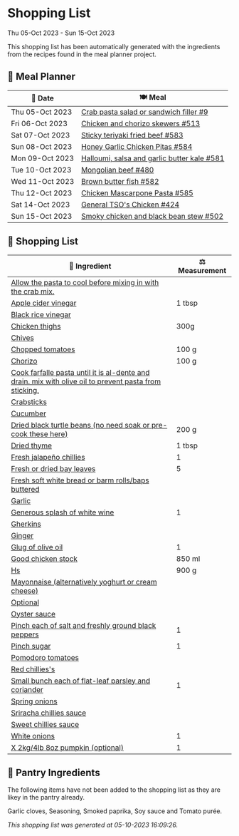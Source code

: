 # Shopping List

Thu 05-Oct 2023 - Sun 15-Oct 2023

This shopping list has been automatically generated with the ingredients from the recipes found in the meal planner project.

## 📅 Meal Planner

|📅 Date| 🍽️ Meal|
|----|----|
|Thu 05-Oct 2023|[Crab pasta salad or sandwich filler #9](https://github.com/jcallaghan/The-Cookbook/issues/9)|
|Fri 06-Oct 2023|[Chicken and chorizo skewers #513](https://github.com/jcallaghan/The-Cookbook/issues/513)|
|Sat 07-Oct 2023|[Sticky teriyaki fried beef #583](https://github.com/jcallaghan/The-Cookbook/issues/583)|
|Sun 08-Oct 2023|[Honey Garlic Chicken Pitas #584](https://github.com/jcallaghan/The-Cookbook/issues/584)|
|Mon 09-Oct 2023|[Halloumi, salsa and garlic butter kale  #581](https://github.com/jcallaghan/The-Cookbook/issues/581)|
|Tue 10-Oct 2023|[Mongolian beef #480](https://github.com/jcallaghan/The-Cookbook/issues/480)|
|Wed 11-Oct 2023|[Brown butter fish #582](https://github.com/jcallaghan/The-Cookbook/issues/582)|
|Thu 12-Oct 2023|[Chicken Mascarpone Pasta  #585](https://github.com/jcallaghan/The-Cookbook/issues/585)|
|Sat 14-Oct 2023|[General TSO's Chicken #424](https://github.com/jcallaghan/The-Cookbook/issues/424)|
|Sun 15-Oct 2023|[Smoky chicken and black bean stew #502](https://github.com/jcallaghan/The-Cookbook/issues/502)|

## 🛒 Shopping List

| 🍌 Ingredient| ⚖️ Measurement|
|----------|-----------|
|[Allow the pasta to cool before mixing in with the crab mix.](https://www.sainsburys.co.uk/gol-ui/SearchResults/Allow%20the%20pasta%20to%20cool%20before%20mixing%20in%20with%20the%20crab%20mix.)||
|[Apple cider vinegar](https://www.sainsburys.co.uk/gol-ui/SearchResults/Apple%20cider%20vinegar)|1 tbsp|
|[Black rice vinegar](https://www.sainsburys.co.uk/gol-ui/SearchResults/Black%20rice%20vinegar)||
|[Chicken thighs](https://www.sainsburys.co.uk/gol-ui/SearchResults/Chicken%20thighs)|300g|
|[Chives](https://www.sainsburys.co.uk/gol-ui/SearchResults/Chives)||
|[Chopped tomatoes](https://www.sainsburys.co.uk/gol-ui/SearchResults/Chopped%20tomatoes)|100 g|
|[Chorizo](https://www.sainsburys.co.uk/gol-ui/SearchResults/Chorizo)|100 g|
|[Cook farfalle pasta until it is al-dente and drain. mix with olive oil to prevent pasta from sticking.](https://www.sainsburys.co.uk/gol-ui/SearchResults/Cook%20farfalle%20pasta%20until%20it%20is%20al-dente%20and%20drain.%20mix%20with%20olive%20oil%20to%20prevent%20pasta%20from%20sticking.)||
|[Crabsticks](https://www.sainsburys.co.uk/gol-ui/SearchResults/Crabsticks)||
|[Cucumber](https://www.sainsburys.co.uk/gol-ui/SearchResults/Cucumber)||
|[Dried black turtle beans (no need soak or pre-cook these here)](https://www.sainsburys.co.uk/gol-ui/SearchResults/Dried%20black%20turtle%20beans%20(no%20need%20soak%20or%20pre-cook%20these%20here))|200 g|
|[Dried thyme](https://www.sainsburys.co.uk/gol-ui/SearchResults/Dried%20thyme)|1 tbsp|
|[Fresh jalapeño chillies](https://www.sainsburys.co.uk/gol-ui/SearchResults/Fresh%20jalapeño%20chillies)|1|
|[Fresh or dried bay leaves](https://www.sainsburys.co.uk/gol-ui/SearchResults/Fresh%20or%20dried%20bay%20leaves)|5|
|[Fresh soft white bread or barm rolls/baps buttered](https://www.sainsburys.co.uk/gol-ui/SearchResults/Fresh%20soft%20white%20bread%20or%20barm%20rolls/baps%20buttered)||
|[Garlic](https://www.sainsburys.co.uk/gol-ui/SearchResults/Garlic)||
|[Generous splash of white wine](https://www.sainsburys.co.uk/gol-ui/SearchResults/Generous%20splash%20of%20white%20wine)|1|
|[Gherkins](https://www.sainsburys.co.uk/gol-ui/SearchResults/Gherkins)||
|[Ginger](https://www.sainsburys.co.uk/gol-ui/SearchResults/Ginger)||
|[Glug of olive oil](https://www.sainsburys.co.uk/gol-ui/SearchResults/Glug%20of%20olive%20oil)|1|
|[Good chicken stock](https://www.sainsburys.co.uk/gol-ui/SearchResults/Good%20chicken%20stock)|850 ml|
|[Hs](https://www.sainsburys.co.uk/gol-ui/SearchResults/Hs)|900 g|
|[Mayonnaise (alternatively yoghurt or cream cheese)](https://www.sainsburys.co.uk/gol-ui/SearchResults/Mayonnaise%20(alternatively%20yoghurt%20or%20cream%20cheese))||
|[Optional](https://www.sainsburys.co.uk/gol-ui/SearchResults/Optional)||
|[Oyster sauce](https://www.sainsburys.co.uk/gol-ui/SearchResults/Oyster%20sauce)||
|[Pinch each of salt and freshly ground black peppers](https://www.sainsburys.co.uk/gol-ui/SearchResults/Pinch%20each%20of%20salt%20and%20freshly%20ground%20black%20peppers)|1|
|[Pinch sugar](https://www.sainsburys.co.uk/gol-ui/SearchResults/Pinch%20sugar)|1|
|[Pomodoro tomatoes](https://www.sainsburys.co.uk/gol-ui/SearchResults/Pomodoro%20tomatoes)||
|[Red chillies's](https://www.sainsburys.co.uk/gol-ui/SearchResults/Red%20chillies's)||
|[Small bunch each of flat-leaf parsley and coriander](https://www.sainsburys.co.uk/gol-ui/SearchResults/Small%20bunch%20each%20of%20flat-leaf%20parsley%20and%20coriander)|1|
|[Spring onions](https://www.sainsburys.co.uk/gol-ui/SearchResults/Spring%20onions)||
|[Sriracha chillies sauce](https://www.sainsburys.co.uk/gol-ui/SearchResults/Sriracha%20chillies%20sauce)||
|[Sweet chillies sauce](https://www.sainsburys.co.uk/gol-ui/SearchResults/Sweet%20chillies%20sauce)||
|[White onions](https://www.sainsburys.co.uk/gol-ui/SearchResults/White%20onions)|1|
|[X 2kg/4lb 8oz pumpkin (optional)](https://www.sainsburys.co.uk/gol-ui/SearchResults/X%202kg/4lb%208oz%20pumpkin%20(optional))|1|

## 🏪 Pantry Ingredients

The following items have not been added to the shopping list as they are likey in the pantry already.

Garlic cloves, Seasoning, Smoked paprika, Soy sauce and Tomato purée.


_This shopping list was generated at 05-10-2023 16:09:26._